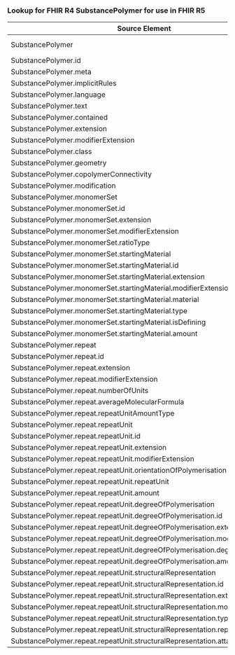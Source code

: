 ### Lookup for FHIR R4 SubstancePolymer for use in FHIR R5

| Source Element | Usage | Target |
| -------------- | ----- | ------ |
| SubstancePolymer | UseExtension | http://hl7.org/fhir/4.0/StructureDefinition/extension-SubstancePolymer |
| SubstancePolymer.id | UseExtensionFromAncestor | - |
| SubstancePolymer.meta | UseExtensionFromAncestor | - |
| SubstancePolymer.implicitRules | UseExtensionFromAncestor | - |
| SubstancePolymer.language | UseExtensionFromAncestor | - |
| SubstancePolymer.text | UseExtensionFromAncestor | - |
| SubstancePolymer.contained | UseExtensionFromAncestor | - |
| SubstancePolymer.extension | UseExtensionFromAncestor | - |
| SubstancePolymer.modifierExtension | UseExtensionFromAncestor | - |
| SubstancePolymer.class | UseExtensionFromAncestor | - |
| SubstancePolymer.geometry | UseExtensionFromAncestor | - |
| SubstancePolymer.copolymerConnectivity | UseExtensionFromAncestor | - |
| SubstancePolymer.modification | UseExtensionFromAncestor | - |
| SubstancePolymer.monomerSet | UseExtensionFromAncestor | - |
| SubstancePolymer.monomerSet.id | UseExtensionFromAncestor | - |
| SubstancePolymer.monomerSet.extension | UseExtensionFromAncestor | - |
| SubstancePolymer.monomerSet.modifierExtension | UseExtensionFromAncestor | - |
| SubstancePolymer.monomerSet.ratioType | UseExtensionFromAncestor | - |
| SubstancePolymer.monomerSet.startingMaterial | UseExtensionFromAncestor | - |
| SubstancePolymer.monomerSet.startingMaterial.id | UseExtensionFromAncestor | - |
| SubstancePolymer.monomerSet.startingMaterial.extension | UseExtensionFromAncestor | - |
| SubstancePolymer.monomerSet.startingMaterial.modifierExtension | UseExtensionFromAncestor | - |
| SubstancePolymer.monomerSet.startingMaterial.material | UseExtensionFromAncestor | - |
| SubstancePolymer.monomerSet.startingMaterial.type | UseExtensionFromAncestor | - |
| SubstancePolymer.monomerSet.startingMaterial.isDefining | UseExtensionFromAncestor | - |
| SubstancePolymer.monomerSet.startingMaterial.amount | UseExtensionFromAncestor | - |
| SubstancePolymer.repeat | UseExtensionFromAncestor | - |
| SubstancePolymer.repeat.id | UseExtensionFromAncestor | - |
| SubstancePolymer.repeat.extension | UseExtensionFromAncestor | - |
| SubstancePolymer.repeat.modifierExtension | UseExtensionFromAncestor | - |
| SubstancePolymer.repeat.numberOfUnits | UseExtensionFromAncestor | - |
| SubstancePolymer.repeat.averageMolecularFormula | UseExtensionFromAncestor | - |
| SubstancePolymer.repeat.repeatUnitAmountType | UseExtensionFromAncestor | - |
| SubstancePolymer.repeat.repeatUnit | UseExtensionFromAncestor | - |
| SubstancePolymer.repeat.repeatUnit.id | UseExtensionFromAncestor | - |
| SubstancePolymer.repeat.repeatUnit.extension | UseExtensionFromAncestor | - |
| SubstancePolymer.repeat.repeatUnit.modifierExtension | UseExtensionFromAncestor | - |
| SubstancePolymer.repeat.repeatUnit.orientationOfPolymerisation | UseExtensionFromAncestor | - |
| SubstancePolymer.repeat.repeatUnit.repeatUnit | UseExtensionFromAncestor | - |
| SubstancePolymer.repeat.repeatUnit.amount | UseExtensionFromAncestor | - |
| SubstancePolymer.repeat.repeatUnit.degreeOfPolymerisation | UseExtensionFromAncestor | - |
| SubstancePolymer.repeat.repeatUnit.degreeOfPolymerisation.id | UseExtensionFromAncestor | - |
| SubstancePolymer.repeat.repeatUnit.degreeOfPolymerisation.extension | UseExtensionFromAncestor | - |
| SubstancePolymer.repeat.repeatUnit.degreeOfPolymerisation.modifierExtension | UseExtensionFromAncestor | - |
| SubstancePolymer.repeat.repeatUnit.degreeOfPolymerisation.degree | UseExtensionFromAncestor | - |
| SubstancePolymer.repeat.repeatUnit.degreeOfPolymerisation.amount | UseExtensionFromAncestor | - |
| SubstancePolymer.repeat.repeatUnit.structuralRepresentation | UseExtensionFromAncestor | - |
| SubstancePolymer.repeat.repeatUnit.structuralRepresentation.id | UseExtensionFromAncestor | - |
| SubstancePolymer.repeat.repeatUnit.structuralRepresentation.extension | UseExtensionFromAncestor | - |
| SubstancePolymer.repeat.repeatUnit.structuralRepresentation.modifierExtension | UseExtensionFromAncestor | - |
| SubstancePolymer.repeat.repeatUnit.structuralRepresentation.type | UseExtensionFromAncestor | - |
| SubstancePolymer.repeat.repeatUnit.structuralRepresentation.representation | UseExtensionFromAncestor | - |
| SubstancePolymer.repeat.repeatUnit.structuralRepresentation.attachment | UseExtensionFromAncestor | - |
